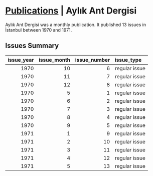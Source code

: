 # [Publications](publications.md) | Aylık Ant Dergisi

Aylık Ant Dergisi was a monthly publication. It published 13 issues in İstanbul between 1970 and 1971.

## Issues Summary

|   issue_year |   issue_month |   issue_number | issue_type    |
|-------------:|--------------:|---------------:|:--------------|
|         1970 |            10 |              6 | regular issue |
|         1970 |            11 |              7 | regular issue |
|         1970 |            12 |              8 | regular issue |
|         1970 |             5 |              1 | regular issue |
|         1970 |             6 |              2 | regular issue |
|         1970 |             7 |              3 | regular issue |
|         1970 |             8 |              4 | regular issue |
|         1970 |             9 |              5 | regular issue |
|         1971 |             1 |              9 | regular issue |
|         1971 |             2 |             10 | regular issue |
|         1971 |             3 |             11 | regular issue |
|         1971 |             4 |             12 | regular issue |
|         1971 |             5 |             13 | regular issue |